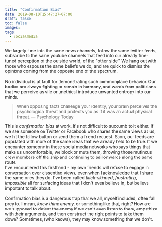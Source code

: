 ```yaml
---
title: "Confirmation Bias"
date: 2019-08-10T15:47:27-07:00
draft: false
toc: false
images:
tags: 
  - socialmedia
---
```


We largely tune into the same news channels, follow the same twitter feeds, subscribe to the same youtube channels
that feed into our already fine-tuned perception of the outside world, of the "other side." We hang out with
those who espouse the same beliefs we do, and are quick to dismiss the opinions coming from the opposite end of the
spectrum.\
\
No individual is at fault for demonstrating such commonplace behavior.
Our bodies are always fighting to remain in harmony, and words from politicians that we perceive as vile or unethical
introduce unwanted entropy into our minds.

> When opposing facts challenge your identity, your brain perceives the psychological threat
> and protects you as if it was an actual physical threat. — Psychology Today

This is _confirmation bias_ at work. It's not difficult to succumb to it either. If we see someone on Twitter or Facebook
who shares the same views as us, we hit the follow button or send them a friend request. Soon, our feeds are populated
with more of the same ideas that we already held to be true. If we encounter someone in these social media networks
who says things that make us uncomfortable, we block or mute them, throwing those mutinous crew members off the ship and
continuing to sail onwards along the same route.\
I've encountered this firsthand - my own friends will refuse to engage in conversation over dissenting views, even when
I acknowledge that I share the same ones they do. I've been called _thick-skinned_, _frustrating_, _impossible_ all for
surfacing ideas that I don't even believe in, but believe important to talk about.\
\
Confirmation bias is a dangerous trap that we all, myself included, often fall prey to. I mean, _know thine enemy_,
or something like that, right? How are we supposed to defeat the enemy if we can't even listen to them, empathize with
their arguments, and then construct the right points to take them down? Sometimes, (who knows), they may know something
that we don't.
